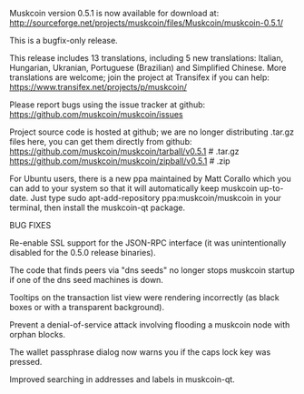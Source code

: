 Muskcoin version 0.5.1 is now available for download at:
http://sourceforge.net/projects/muskcoin/files/Muskcoin/muskcoin-0.5.1/

This is a bugfix-only release.

This release includes 13 translations, including 5 new translations:
Italian, Hungarian, Ukranian, Portuguese (Brazilian) and Simplified Chinese.
More translations are welcome; join the project at Transifex if you can help:
https://www.transifex.net/projects/p/muskcoin/

Please report bugs using the issue tracker at github:
https://github.com/muskcoin/muskcoin/issues

Project source code is hosted at github; we are no longer
distributing .tar.gz files here, you can get them
directly from github:
https://github.com/muskcoin/muskcoin/tarball/v0.5.1  # .tar.gz
https://github.com/muskcoin/muskcoin/zipball/v0.5.1  # .zip

For Ubuntu users, there is a new ppa maintained by Matt Corallo which
you can add to your system so that it will automatically keep
muskcoin up-to-date.  Just type
sudo apt-add-repository ppa:muskcoin/muskcoin
in your terminal, then install the muskcoin-qt package.


BUG FIXES

Re-enable SSL support for the JSON-RPC interface (it was unintentionally
disabled for the 0.5.0 release binaries).

The code that finds peers via "dns seeds" no longer stops muskcoin startup
if one of the dns seed machines is down.

Tooltips on the transaction list view were rendering incorrectly (as black boxes
or with a transparent background).

Prevent a denial-of-service attack involving flooding a muskcoin node with
orphan blocks.

The wallet passphrase dialog now warns you if the caps lock key was pressed.

Improved searching in addresses and labels in muskcoin-qt.
